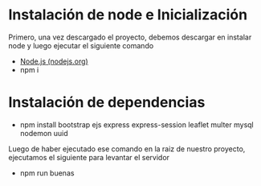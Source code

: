 # Instalación de node e Inicialización

Primero, una vez descargado el proyecto, debemos descargar en instalar node y luego ejecutar el siguiente comando

 - [Node.js (nodejs.org)](https://nodejs.org/en/)
 -  npm i
 
# Instalación de dependencias
 - npm install bootstrap ejs express express-session leaflet multer mysql nodemon uuid


Luego de haber ejecutado ese comando en la raiz de nuestro proyecto, ejecutamos el siguiente para levantar el servidor


- npm run buenas
